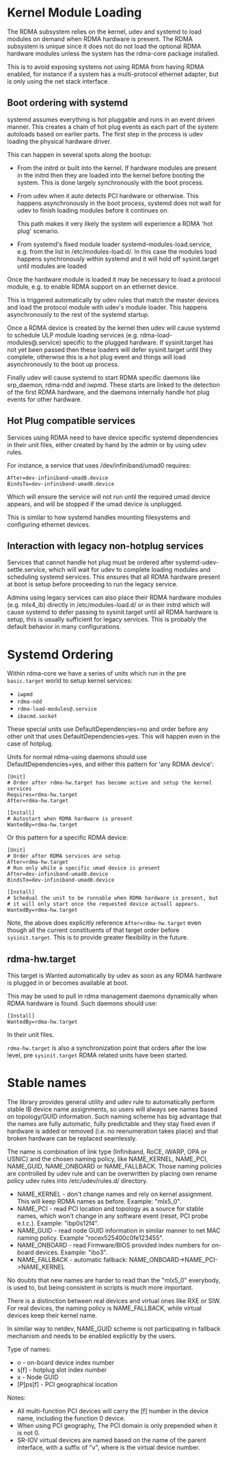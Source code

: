 # Kernel Module Loading

The RDMA subsystem relies on the kernel, udev and systemd to load modules on
demand when RDMA hardware is present. The RDMA subsystem is unique since it
does not do not load the optional RDMA hardware modules unless the system has
the rdma-core package installed.

This is to avoid exposing systems not using RDMA from having RDMA enabled, for
instance if a system has a multi-protocol ethernet adapter, but is only using
the net stack interface.

## Boot ordering with systemd

systemd assumes everything is hot pluggable and runs in an event driven
manner. This creates a chain of hot plug events as each part of the system
autoloads based on earlier parts. The first step in the process is udev
loading the physical hardware driver.

This can happen in several spots along the bootup:

 - From the initrd or built into the kernel. If hardware modules are present
   in the initrd then they are loaded into the kernel before booting the
   system. This is done largely synchronously with the boot process.

 - From udev when it auto detects PCI hardware or otherwise.
   This happens asynchronously in the boot process, systemd does not wait for
   udev to finish loading modules before it continues on.

   This path makes it very likely the system will experience a RDMA 'hot plug'
   scenario.

 - From systemd's fixed module loader systemd-modules-load.service, e.g. from
   the list in /etc/modules-load.d/. In this case the modules load happens
   synchronously within systemd and it will hold off sysinit.target until
   modules are loaded

Once the hardware module is loaded it may be necessary to load a protocol
module, e.g. to enable RDMA support on an ethernet device.

This is triggered automatically by udev rules that match the master devices
and load the protocol module with udev's module loader. This happens
asynchronously to the rest of the systemd startup.

Once a RDMA device is created by the kernel then udev will cause systemd to
schedule ULP module loading services (e.g. rdma-load-modules@.service) specific
to the plugged hardware. If sysinit.target has not yet been passed then these
loaders will defer sysinit.target until they complete, otherwise this is a hot
plug event and things will load asynchronously to the boot up process.

Finally udev will cause systemd to start RDMA specific daemons like
srp_daemon, rdma-ndd and iwpmd. These starts are linked to the detection of
the first RDMA hardware, and the daemons internally handle hot plug events for
other hardware.

## Hot Plug compatible services

Services using RDMA need to have device specific systemd dependencies in their
unit files, either created by hand by the admin or by using udev rules.

For instance, a service that uses /dev/infiniband/umad0 requires:

```
After=dev-infiniband-umad0.device
BindsTo=dev-infiniband-umad0.device
```

Which will ensure the service will not run until the required umad device
appears, and will be stopped if the umad device is unplugged.

This is similar to how systemd handles mounting filesystems and configuring
ethernet devices.

## Interaction with legacy non-hotplug services

Services that cannot handle hot plug must be ordered after
systemd-udev-settle.service, which will wait for udev to complete loading
modules and scheduling systemd services. This ensures that all RDMA hardware
present at boot is setup before proceeding to run the legacy service.

Admins using legacy services can also place their RDMA hardware modules
(e.g.  mlx4_ib) directly in /etc/modules-load.d/ or in their initrd which will
cause systemd to defer passing to sysinit.target until all RDMA hardware is
setup, this is usually sufficient for legacy services. This is probably the
default behavior in many configurations.

# Systemd Ordering

Within rdma-core we have a series of units which run in the pre `basic.target`
world to setup kernel services:

 - `iwpmd`
 - `rdma-ndd`
 - `rdma-load-modules@.service`
 - `ibacmd.socket`

These special units use DefaultDependencies=no and order before any other unit that
uses DefaultDependencies=yes. This will happen even in the case of hotplug.

Units for normal rdma-using daemons should use DefaultDependencies=yes, and
either this pattern for 'any RDMA device':

```
[Unit]
# Order after rdma-hw.target has become active and setup the kernel services
Requires=rdma-hw.target
After=rdma-hw.target

[Install]
# Autostart when RDMA hardware is present
WantedBy=rdma-hw.target
```

Or this pattern for a specific RDMA device:

```
[Unit]
# Order after RDMA services are setup
After=rdma-hw.target
# Run only while a specific umad device is present
After=dev-infiniband-umad0.device
BindsTo=dev-infiniband-umad0.device

[Install]
# Schedual the unit to be runnable when RDMA hardware is present, but
# it will only start once the requested device actuall appears.
WantedBy=rdma-hw.target
```

Note, the above does explicitly reference `After=rdma-hw.target` even though
all the current constituents of that target order before
`sysinit.target`. This is to provide greater flexibility in the future.

## rdma-hw.target

This target is Wanted automatically by udev as soon as any RDMA hardware is
plugged in or becomes available at boot.

This may be used to pull in rdma management daemons dynamically when RDMA
hardware is found. Such daemons should use:

```
[Install]
WantedBy=rdma-hw.target
```

In their unit files.

`rdma-hw.target` is also a synchronization point that orders after the low level,
pre `sysinit.target` RDMA related units have been started.

# Stable names

The library provides general utility and udev rule to automatically perform
stable IB device name assignments, so users will always see names based on
topology/GUID information. Such naming scheme has big advantage that the
names are fully automatic, fully predictable and they stay fixed even if
hardware is added or removed (i.e. no reenumeration takes place) and that
broken hardware can be replaced seamlessly.

The name is combination of link type (Infiniband, RoCE, iWARP, OPA or USNIC)
and the chosen naming policy, like NAME_KERNEL, NAME_PCI, NAME_GUID, NAME_ONBOARD
or NAME_FALLBACK. Those naming policies are controlled by udev rule and can be
overwritten by placing own rename policy udev rules into /etc/udev/rules.d/
directory.

 * NAME_KERNEL - don't change names and rely on kernel assignment. This
 will keep RDMA names as before. Example: "mlx5_0".
 * NAME_PCI - read PCI location and topology as a source for stable names,
 which won't change in any software event (reset, PCI probe e.t.c.).
 Example: "ibp0s12f4".
 * NAME_GUID - read node GUID information in similar manner to
 net MAC naming policy. Example "rocex525400c0fe123455".
 * NAME_ONBOARD - read Firmware/BIOS provided index numbers for on-board devices.
 Example: "ibo3".
 * NAME_FALLBACK - automatic fallback: NAME_ONBOARD->NAME_PCI->NAME_KERNEL

No doubts that new names are harder to read than the "mlx5_0" everybody,
is used to, but being consistent in scripts is much more important.

There is a distinction between real devices and virtual ones like RXE or SIW.
For real devices, the naming policy is NAME_FALLBACK, while virtual devices keep
their kernel name.

In similar way to netdev, NAME_GUID scheme is not participating in fallback mechanism
and needs to be enabled explicitly by the users.

Type of names:

 * o<index> - on-board device index number
 * s<slot>[f<function>] - hotplug slot index number
 * x<GUID> - Node GUID
 * [P<domain>]p<bus>s<slot>[f<function>] - PCI geographical location

Notes:

 * All multi-function PCI devices will carry the [f<function>] number in the
 device name, including the function 0 device.
 * When using PCI geography, The PCI domain is only prepended when it is not 0.
 * SR-IOV virtual devices are named based on the name of the parent interface,
 with a suffix of "v<N>", where <N> is the virtual device number.
